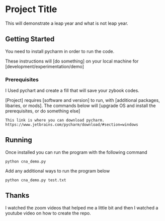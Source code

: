 # Project Title
This will demonstrate a leap year and what is not leap year.

## Getting Started
You need to install pycharm in order to run the code.

These instructions will [do something] on your local machine for [development/experimentation/demo]

### Prerequisites
I Used pychart and create a fill that will save your zybook codes.

[Project] requires [software and version] to run, with [additional packages, libaries, or mods]. The commands below will [upgrade OS and install the prerequisites, or do something else]

```
This link is where you can download pycharm.
https://www.jetbrains.com/pycharm/download/#section=windows
```

## Running
Once installed you can run the program with the following command

```
python cna_demo.py
```

Add any additional ways to run the program below

```
python cna_demo.py test.txt
```

## Thanks
I watched the zoom videos that helped me a little bit and then I watched a youtube video on how to create the repo.